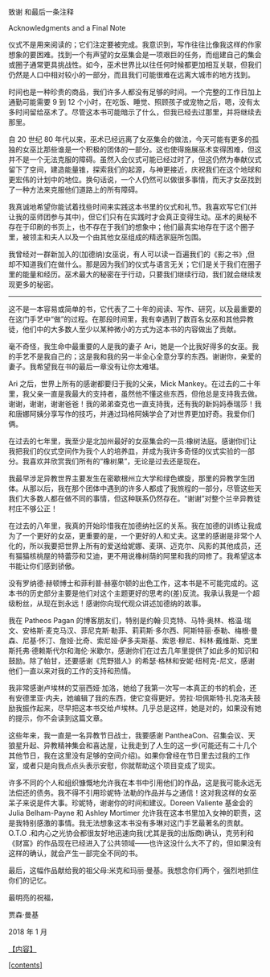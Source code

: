 

致谢
和最后一条注释

Acknowledgments
and a Final Note

仪式不是用来阅读的；它们注定要被完成。我意识到，写作往往比像我这样的作家想象的要困难。找到一个有声望的女巫集会是一项艰巨的任务，而组建自己的集会或圈子通常更具挑战性。如今，巫术世界比以往任何时候都更加相互关联，但我们仍然是人口中相对较小的一部分，而且我们可能很难在远离大城市的地方找到。

时间也是一种珍贵的商品，我们许多人都没有足够的时间。一个完整的工作日加上通勤可能需要 9 到 12 个小时，在吃饭、睡觉、照顾孩子或宠物之后，嗯，没有太多时间留给巫术了。尽管这本书可能暗示了什么，但我已经去过那里，并将继续去那里。

自 20 世纪 80 年代以来，巫术已经远离了女巫集会的做法，今天可能有更多的孤独的女巫比那些谁是一个积极的团体的一部分。这也使得施展巫术变得困难，但这并不是一个无法克服的障碍。虽然入会仪式可能已经过时了，但这仍然为奉献仪式留下了空间，建造能量锥，探索我们的起源，与神更接近，庆祝我们在这个地球和更宏伟的计划中的地位。换句话说，一个人仍然可以做很多事情，而天才女巫找到了一种方法来克服他们道路上的所有障碍。

我真诚地希望你能试着找些时间来实践这本书里的仪式和礼节。我喜欢写它们(并让我的巫师团参与其中)，但它们只有在实践时才会真正变得生动。巫术的奥秘不存在于印刷的书页上，也不存在于我们的想象中；他们最真实地存在于这个圈子里，被领主和夫人以及一个由其他女巫组成的精选家庭所包围。

我曾经对一群新加入的(加德纳)女巫说，有人可以读一百遍我们的《影之书》,但却不知道我们在做什么。那是因为我们的仪式与语言无关；它们是关于我们在圈子里的能量和经历。巫术最大的秘密在于行动，只要我们继续行动，我们就会继续发现更多的秘密。

_______

这不是一本容易或简单的书，它代表了二十年的阅读、写作、研究，以及最重要的在这门手艺中“做”的过程。在那段时间里，我有幸遇到了数百名女巫和其他异教徒，他们中的大多数人至少以某种微小的方式为这本书的内容做出了贡献。

毫不奇怪，我生命中最重要的人是我的妻子 Ari，她是一个比我好得多的女巫。我的手艺不是我自己的；这是我和我的另一半全心全意分享的东西。谢谢你，亲爱的妻子。我希望我在书的最后一章没有让你太难堪。

Ari 之后，世界上所有的感谢都要归于我的父亲，Mick Mankey。在过去的二十年里，我父亲一直是我最大的支持者，虽然他不懂这些东西，但他总是支持我去做。谢谢，谢谢，谢谢爸爸！我的弟弟查克也一直支持我，还有我的新妈妈泰瑞莎！我和唐娜阿姨分享写作的技巧，并通过玛格阿姨学会了对世界更加好奇。我爱你们俩。

在过去的七年里，我至少是北加州最好的女巫集会的一员:橡树法庭。感谢你们让我把我们的仪式空间作为我个人的培养皿，并成为我许多奇怪的仪式实验的一部分。我喜欢并欣赏我们所有的“橡树果”，无论是过去还是现在。

我最早涉足异教世界主要发生在密歇根州立大学和绿色螺旋，那里的异教学生团体。从那以后，我在那个团体中遇到的许多人都成了我旅程的一部分，尽管这些天我们大多数人都在做不同的事情，但这种联系仍然存在。“谢谢”对整个兰辛异教徒村庄不够公正！

在过去的八年里，我真的开始珍惜我在加德纳社区的关系。我在加德的训练让我成为了一个更好的女巫，更重要的是，一个更好的人和丈夫。这里的感谢是非常个人化的，所以我要把世界上所有的爱送给妮娜、麦琪、迈克尔、风影的其他成员，还有猫猫核桃屋的特蕾莎和艾迪，更不用说橡树荫的阿里和我的同修了。我希望这本书能让你们感到骄傲。

没有罗纳德·赫顿博士和菲利普·赫塞尔顿的出色工作，这本书是不可能完成的。这本书的历史部分主要是他们对这个主题更好的思考的(差)反流。我承认我是一个超级粉丝，从现在到永远！感谢你向现代观众讲述加德纳的故事。

我在 Patheos Pagan 的博客朋友们，特别是约翰·贝克特、马特·奥林、格温·瑞文、安格斯·麦克马汉、菲尼克斯·勒菲、莉莉斯·多尔西、阿斯特丽·泰勒、梅根·曼森、尼基·怀汀、詹娅·比奇、索尼娅·萨多夫斯基、索恩·穆尼、科林·戴维斯、克里斯托弗·德赖斯代尔和海伦·米歇尔，感谢你们在过去几年里提供了如此多的知识和鼓励。除了帕甘，还要感谢《荒野猎人》的希瑟·格林和安妮·纽柯克-尼文，感谢他们一直以来对我的工作的支持和热情。

我非常感谢卢埃林的艾丽西娅·加洛，她给了我第一次写一本真正的书的机会，还有安德里亚·内夫，她编辑了我的东西，使它变得更好。劳拉·坦佩斯特·扎克洛夫鼓励我振作起来，尽早把这本书交给卢埃林。几乎总是这样，她是对的，如果没有她的提示，你不会读到这篇文章。

这些年来，我一直是一名异教节日战士，我要感谢 PantheaCon、召集会议、天狼星升起、异教精神集会和喜达屋，让我走到了人生的这一步(可能还有二十几个其他节日，我在这里没有足够的空间介绍)。如果你曾经在节日里去过我的工作室，或者只是向我点点头表示安慰，你就帮助这个项目变成了现实。

许多不同的个人和组织慷慨地允许我在本书中引用他们的作品，这是我可能永远无法偿还的债务。我不得不引用珍妮特·法勒的作品并与之通信！这对我这样的女巫呆子来说是件大事。珍妮特，谢谢你的时间和建议。Doreen Valiente 基金会的 Julia Belham-Payne 和 Ashley Mortimer 允许我在这本书里加入女神的职责，这是我特别感激的事情。我无法想象这本书没有多琳对这门手艺最著名的贡献。O.T.O .和内心之光协会都很友好地迅速向我(尤其是我的出版商)确认，克劳利和《财富》的作品现在已经进入了公共领域——也许这没什么大不了的，但如果没有这样的确认，就会产生一部完全不同的书。

最后，这幅作品献给我的祖父母:米克和玛丽·曼基。我想念你们两个，强烈地抓住你们的记忆。

最明亮的祝福，

贾森·曼基

2018 年 1 月

[【内容】](Contents.xhtml#_idTextAnchor000)

[[contents]](Contents.xhtml#_idTextAnchor000)